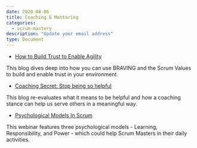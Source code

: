 ```yaml
---
date: 2020-08-06
title: Coaching & Mentoring
categories:
  - scrum-mastery
description: "Update your email address"
type: Document
---
```

- [How to Build Trust to Enable Agility](https://www.scrum.org/resources/blog/how-build-trust-enable-agility)

This blog dives deep into how you can use BRAVING and the Scrum Values to build and enable trust in your environment.

- [Coaching Secret: Stop being so helpful](https://www.agilesocks.com/coaching-secrets-stop-being-helpful/)

This blog re-evaluates what it means to be helpful and how a coaching stance can help us serve others in a meaningful way.

- [Psychological Models In Scrum](https://www.scrum.org/resources/psychological-models-scrum)

This webinar features three psychological models - Learning, Responsibility, and Power - which could help Scrum Masters in their daily activities.
